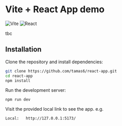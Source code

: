 # Vite + React App demo

![Vite](https://img.shields.io/badge/Vite-2.0-blueviolet)
![React](https://img.shields.io/badge/React-17.0.2-blue)

tbc

## Installation

Clone the repository and install dependencies:

```bash
git clone https://github.com/tamas6/react-app.git
cd react-app
npm install
```

Run the development server:

```
npm run dev
```

Visit the provided local link to see the app.
e.g.

```
Local:   http://127.0.0.1:5173/
```
